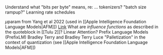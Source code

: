 

Understand what "bits per byte" means, re: ... tokenizers?
"batch size rampup?"
Learning rate schedules

 $\mu$param from Yang et al 2022 (used in [[Apple Intelligence Foundation Language Models|AFM]]) [Link](https://github.com/microsoft/mup?tab=readme-ov-file)
What are *influence functions* as described in the quoteblock in [[Tulu 2]]?
Linear Attention?
Prefix Language Models (PrefixLM)
Bradley Terry and Bradley Terry Luce
"Palletization" in the context of quantization (see [[Apple Intelligence Foundation Language Models|AFM]])